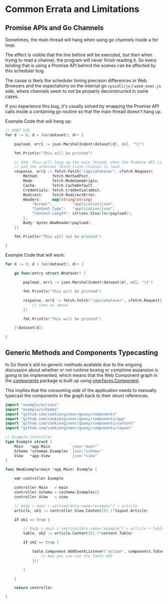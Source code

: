 
# Common Errata and Limitations


## Promise APIs and Go Channels

Sometimes, the main thread will hang when using go channels inside a for loop.

The effect is visible that the line before will be executed, but then when trying to read a
channel, the program will never finish reading it. So every binding that is using a Promise
API behind the scenes can be affected by this scheduler bug.

The cause is likely the scheduler timing precision differences in Web Browsers and the
expectations on the internal go `syscall/js` / `wasm_exec.js` side, where channels seem
to not be properly deconstructed in some cases.

If you experience this bug, it's usually solved by wrapping the Promise API calls inside a
containing go routine so that the main thread doesn't hang up.

Example Code that will hang up:

```go
// DONT USE
for d := 0; d < len(dataset); d++ {

	payload, err1 := json.MarshalIndent(dataset[d], nil, "\t")

	fmt.Println("This will be printed")

	// XXX: This will hang up the main thread, when the Promise API is called
	// and the internal fetch_state channel is read
	response, err2 := fetch.Fetch("/api/whatever", &fetch.Request{
		Method:      fetch.MethodPost,
		Mode:        fetch.ModeSameOrigin,
		Cache:       fetch.CacheDefault,
		Credentials: fetch.CredentialsOmit,
		Redirect:    fetch.RedirectError,
		Headers:     map[string]string{
			"Accept":         "application/json",
			"Content-Type":   "application/json",
			"Content-Length": strconv.Itoa(len(payload)),
		},
		Body: bytes.NewReader(payload),
	})

	fmt.Println("This will not be printed")

}
```

Example Code that will work:

```go
for d := 0; d < len(dataset); d++ {

	go func(entry struct.Whatever) {

		payload, err1 := json.MarshalIndent(dataset[d], nil, "\t")

		fmt.Println("This will be printed")

		response, err2 := fetch.Fetch("/api/whatever", &fetch.Request{
			// Same as above
		})

		fmt.Println("This will be printed")

	}(dataset[d])

}
```


## Generic Methods and Components Typecasting

In Go there's still no generic methods available due to the ongoing discussion about
whether or not runtime boxing or comptime expansion is going to be implemented, which
means that the Web Component graph in the [components](../components) package is built
up using [interfaces.Component](../interfaces/Component.go).

This implies that the consuming side of the application needs to manually typecast the
components in the graph back to their struct references.

```go
import "example/actions"
import "example/schemas"
import "github.com/cookiengineer/gooey/components"
import "github.com/cookiengineer/gooey/components/app"
import "github.com/cookiengineer/gooey/components/content"
import "github.com/cookiengineer/gooey/components/layout"

// Example Controller
type Example struct {
	Main   *app.Main         `json:"main"`
	Schema *schemas.Examples `json:"schema"`
	View   *app.View         `json:"view"`
}

func NewExample(main *app.Main) Example {

	var controller Example

	controller.Main   = main
	controller.Schema = &schema.Examples{}
	controller.View   = view

	// body > main > section[data-name="example"] > article
	article, ok1 := controller.View.Content[0].(*layout.Article)

	if ok1 == true {

		// body > main > section[data-name="example"] > article > table
		table, ok2 := article.Content[0].(*content.Table)

		if ok2 == true {

			table.Component.AddEventListener("action", components.ToEventListener(func(event string, attributes map[string]any) {
				// Now you can use the Table API
			}))

		}

	}

	return controller

}
```

